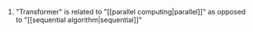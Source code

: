 1. "Transformer" is related to "[[parallel computing|parallel]]" as opposed to "[[sequential algorithm|sequential]]"